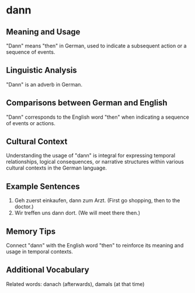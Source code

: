 # dann
## Meaning and Usage
"Dann" means "then" in German, used to indicate a subsequent action or a sequence of events.

## Linguistic Analysis
"Dann" is an adverb in German.

## Comparisons between German and English
"Dann" corresponds to the English word "then" when indicating a sequence of events or actions.

## Cultural Context
Understanding the usage of "dann" is integral for expressing temporal relationships, logical consequences, or narrative structures within various cultural contexts in the German language.

## Example Sentences
1. Geh zuerst einkaufen, dann zum Arzt. (First go shopping, then to the doctor.)
2. Wir treffen uns dann dort. (We will meet there then.)

## Memory Tips
Connect "dann" with the English word "then" to reinforce its meaning and usage in temporal contexts.

## Additional Vocabulary
Related words: danach (afterwards), damals (at that time)